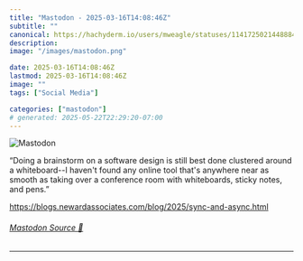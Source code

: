 ```yaml
---
title: "Mastodon - 2025-03-16T14:08:46Z"
subtitle: ""
canonical: https://hachyderm.io/users/mweagle/statuses/114172502144888434
description:
image: "/images/mastodon.png"

date: 2025-03-16T14:08:46Z
lastmod: 2025-03-16T14:08:46Z
image: ""
tags: ["Social Media"]

categories: ["mastodon"]
# generated: 2025-05-22T22:29:20-07:00
---
```

![Mastodon](/images/mastodon.png)

<p>“Doing a brainstorm on a software design is still best done clustered around a whiteboard--I haven&#39;t found any online tool that&#39;s anywhere near as smooth as taking over a conference room with whiteboards, sticky notes, and pens.”</p><p><a href="https://blogs.newardassociates.com/blog/2025/sync-and-async.html" target="_blank" rel="nofollow noopener noreferrer" translate="no"><span class="invisible">https://</span><span class="ellipsis">blogs.newardassociates.com/blo</span><span class="invisible">g/2025/sync-and-async.html</span></a></p>


###### [Mastodon Source 🐘](https://hachyderm.io/@mweagle/114172502144888434)

___
